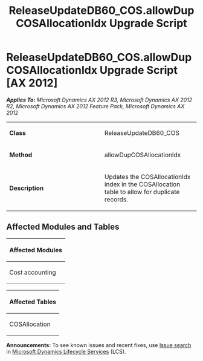 ﻿---
title: ReleaseUpdateDB60_COS.allowDupCOSAllocationIdx Upgrade Script
TOCTitle: ReleaseUpdateDB60_COS.allowDupCOSAllocationIdx Upgrade Script
ms:assetid: 568d185e-e09d-043d-a7ac-d87995041d6e
ms:mtpsurl: https://msdn.microsoft.com/en-us/library/JJ736187(v=AX.60)
ms:contentKeyID: 49708362
ms.date: 05/18/2015
mtps_version: v=AX.60
---

# ReleaseUpdateDB60\_COS.allowDupCOSAllocationIdx Upgrade Script [AX 2012]


_**Applies To:** Microsoft Dynamics AX 2012 R3, Microsoft Dynamics AX 2012 R2, Microsoft Dynamics AX 2012 Feature Pack, Microsoft Dynamics AX 2012_

<table>
<colgroup>
<col style="width: 50%" />
<col style="width: 50%" />
</colgroup>
<tbody>
<tr class="odd">
<td><p><strong>Class</strong></p></td>
<td><p>ReleaseUpdateDB60_COS</p></td>
</tr>
<tr class="even">
<td><p><strong>Method</strong></p></td>
<td><p>allowDupCOSAllocationIdx</p></td>
</tr>
<tr class="odd">
<td><p><strong>Description</strong></p></td>
<td><p>Updates the COSAllocationIdx index in the COSAllocation table to allow for duplicate records.</p></td>
</tr>
</tbody>
</table>


## Affected Modules and Tables

<table>
<colgroup>
<col style="width: 100%" />
</colgroup>
<thead>
<tr class="header">
<th><p>Affected Modules</p></th>
</tr>
</thead>
<tbody>
<tr class="odd">
<td><p>Cost accounting</p></td>
</tr>
</tbody>
</table>


<table>
<colgroup>
<col style="width: 100%" />
</colgroup>
<thead>
<tr class="header">
<th><p>Affected Tables</p></th>
</tr>
</thead>
<tbody>
<tr class="odd">
<td><p>COSAllocation</p></td>
</tr>
</tbody>
</table>

  
**Announcements:** To see known issues and recent fixes, use [Issue search](http://go.microsoft.com/fwlink/?linkid=389258) in [Microsoft Dynamics Lifecycle Services](http://go.microsoft.com/fwlink/?linkid=306505) (LCS).

